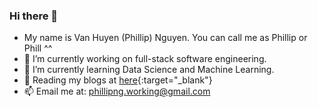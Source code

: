 ### Hi there 👋
- My name is Van Huyen (Phillip) Nguyen. You can call me as Phillip or Phill ^^
- 🔭 I’m currently working on full-stack software engineering.
- 🌱 I’m currently learning Data Science and Machine Learning.
- 👯 Reading my blogs at [here](https://phillipng.netlify.app/){:target="_blank"}
- 📫 Email me at: phillipng.working@gmail.com
